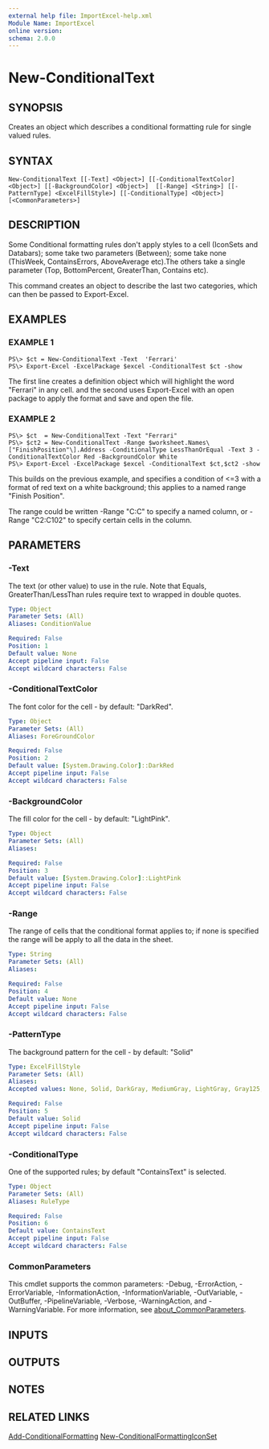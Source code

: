 ```yaml
---
external help file: ImportExcel-help.xml
Module Name: ImportExcel
online version:
schema: 2.0.0
---
```


# New-ConditionalText

## SYNOPSIS
Creates an object which describes a conditional formatting rule for single valued rules.

## SYNTAX

```
New-ConditionalText [[-Text] <Object>] [[-ConditionalTextColor] <Object>] [[-BackgroundColor] <Object>]  [[-Range] <String>] [[-PatternType] <ExcelFillStyle>] [[-ConditionalType] <Object>] [<CommonParameters>]
```

## DESCRIPTION
Some Conditional formatting rules don't apply styles to a cell (IconSets and Databars); some take two parameters (Between); some take none (ThisWeek, ContainsErrors, AboveAverage etc).The others take a single parameter (Top, BottomPercent, GreaterThan, Contains etc).

This command  creates an object to describe the last two categories, which can then be passed to Export-Excel.

## EXAMPLES

### EXAMPLE 1
```
PS\> $ct = New-ConditionalText -Text  'Ferrari'
PS\> Export-Excel -ExcelPackage $excel -ConditionalTest $ct -show

```

The first line creates a definition object which will highlight the word "Ferrari" in any cell. and the second uses Export-Excel with an open package to apply the format and save and open the file.

### EXAMPLE 2
```
PS\> $ct  = New-ConditionalText -Text "Ferrari"
PS\> $ct2 = New-ConditionalText -Range $worksheet.Names\["FinishPosition"\].Address -ConditionalType LessThanOrEqual -Text 3 -ConditionalTextColor Red -BackgroundColor White
PS\> Export-Excel -ExcelPackage $excel -ConditionalText $ct,$ct2 -show
```


This builds on the previous example, and specifies a condition of \<=3 with a format of red text on a white background; this applies to a named range "Finish Position".

The range could be written -Range "C:C" to specify a named column, or -Range "C2:C102" to specify certain cells in the column.

## PARAMETERS

### -Text
The text (or other value) to use in the rule. Note that Equals, GreaterThan/LessThan rules require text to wrapped in double quotes.

```yaml
Type: Object
Parameter Sets: (All)
Aliases: ConditionValue

Required: False
Position: 1
Default value: None
Accept pipeline input: False
Accept wildcard characters: False
```

### -ConditionalTextColor
The font color for the cell - by default: "DarkRed".

```yaml
Type: Object
Parameter Sets: (All)
Aliases: ForeGroundColor

Required: False
Position: 2
Default value: [System.Drawing.Color]::DarkRed
Accept pipeline input: False
Accept wildcard characters: False
```

### -BackgroundColor
The fill color for the cell - by default: "LightPink".

```yaml
Type: Object
Parameter Sets: (All)
Aliases:

Required: False
Position: 3
Default value: [System.Drawing.Color]::LightPink
Accept pipeline input: False
Accept wildcard characters: False
```

### -Range
The range of cells that the conditional format applies to; if none is specified the range will be apply to all the data in the sheet.

```yaml
Type: String
Parameter Sets: (All)
Aliases:

Required: False
Position: 4
Default value: None
Accept pipeline input: False
Accept wildcard characters: False
```

### -PatternType
The background pattern for the cell - by default: "Solid"

```yaml
Type: ExcelFillStyle
Parameter Sets: (All)
Aliases:
Accepted values: None, Solid, DarkGray, MediumGray, LightGray, Gray125, Gray0625, DarkVertical, DarkHorizontal, DarkDown, DarkUp, DarkGrid, DarkTrellis, LightVertical, LightHorizontal, LightDown, LightUp, LightGrid, LightTrellis

Required: False
Position: 5
Default value: Solid
Accept pipeline input: False
Accept wildcard characters: False
```

### -ConditionalType
One of the supported rules; by default "ContainsText" is selected.

```yaml
Type: Object
Parameter Sets: (All)
Aliases: RuleType

Required: False
Position: 6
Default value: ContainsText
Accept pipeline input: False
Accept wildcard characters: False
```

### CommonParameters
This cmdlet supports the common parameters: -Debug, -ErrorAction, -ErrorVariable, -InformationAction, -InformationVariable, -OutVariable, -OutBuffer, -PipelineVariable, -Verbose, -WarningAction, and -WarningVariable. For more information, see [about_CommonParameters](http://go.microsoft.com/fwlink/?LinkID=113216).

## INPUTS

## OUTPUTS

## NOTES

## RELATED LINKS

[Add-ConditionalFormatting]()
[New-ConditionalFormattingIconSet]()

